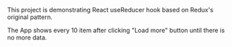 This project is demonstrating React useReducer hook based on Redux's original pattern.<br>

The App shows every 10 item after clicking "Load more" button until there is no more data.
